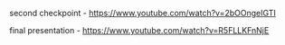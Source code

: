 second checkpoint - https://www.youtube.com/watch?v=2bOOngeIGTI

final presentation - https://www.youtube.com/watch?v=R5FLLKFnNjE                                                                                                                                                               